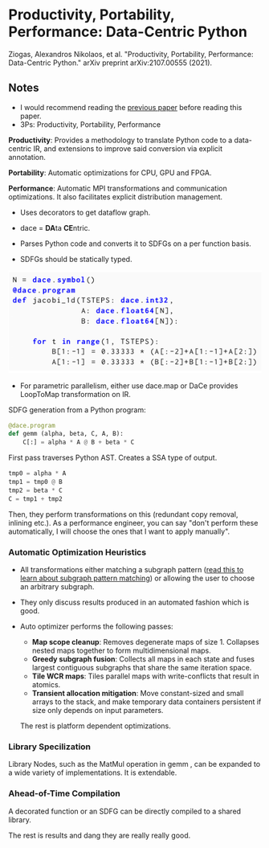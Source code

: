 # Productivity, Portability, Performance: Data-Centric Python

Ziogas, Alexandros Nikolaos, et al. "Productivity, Portability, Performance: Data-Centric Python." arXiv preprint arXiv:2107.00555 (2021).

## Notes

* I would recommend reading the [previous paper](../Stateful-Dataflow-Multigraphs-A-Data-Centric-Model-for-Performance-Portability-on-Heterogeneous-Architectures) before reading this paper.
* 3Ps: Productivity, Portability, Performance

**Productivity**: Provides a methodology to translate Python code to a data-centric IR, and extensions to improve said conversion via explicit annotation.

**Portability**: Automatic optimizations for CPU, GPU and FPGA.

**Performance**: Automatic MPI transformations and communication optimizations. It also facilitates explicit distribution management.

* Uses decorators to get dataflow graph.
* dace = **DA**ta **CE**ntric.

* Parses Python code and converts it to SDFGs on a per function basis.
* SDFGs should be statically typed.

![Example](figures/example.png)

* For parametric parallelism, either use dace.map or DaCe provides LoopToMap transformation on IR.

SDFG generation from a Python program:

```Python
@dace.program
def gemm (alpha, beta, C, A, B):
    C[:] = alpha * A @ B + beta * C
```

First pass traverses Python AST. Creates a SSA type of output.

```Python
tmp0 = alpha * A
tmp1 = tmp0 @ B
tmp2 = beta * C
C = tmp1 + tmp2
```

Then, they perform transformations on this (redundant copy removal, inlining etc.). As a performance engineer, you can say "don't perform these automatically, I will choose the ones that I want to apply manually".

### Automatic Optimization Heuristics

* All transformations either matching a subgraph pattern ([read this to learn about subgraph pattern matching](https://getd.libs.uga.edu/pdfs/saltz_matthew_w_201308_ms.pdf)) or allowing the user to choose an arbitrary subgraph.

* They only discuss results produced in an automated fashion which is good.

* Auto optimizer performs the following passes:
  * **Map scope cleanup**: Removes degenerate maps of size 1. Collapses nested maps together to form multidimensional maps.
  * **Greedy subgraph fusion**: Collects all maps in each state and fuses largest contiguous subgraphs that share the same iteration space.
  * **Tile WCR maps**: Tiles parallel maps with write-conflicts that result in atomics.
  * **Transient allocation mitigation**: Move constant-sized and small arrays to the stack, and make temporary data containers persistent if size only depends on input parameters.

  The rest is platform dependent optimizations.

### Library Specilization

Library Nodes, such as the MatMul operation in gemm , can be expanded to a wide variety of implementations. It is extendable.

### Ahead-of-Time Compilation

A decorated function or an SDFG can be directly compiled to a shared library.

The rest is results and dang they are really really good.